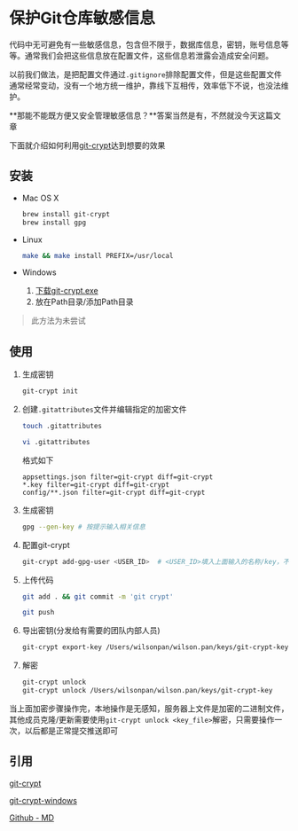 # 保护Git仓库敏感信息

代码中无可避免有一些敏感信息，包含但不限于，数据库信息，密钥，账号信息等等。通常我们会把这些信息放在配置文件，这些信息若泄露会造成安全问题。

以前我们做法，是把配置文件通过`.gitignore`排除配置文件，但是这些配置文件通常经常变动，没有一个地方统一维护，靠线下互相传，效率低下不说，也没法维护。

**那能不能既方便又安全管理敏感信息？**答案当然是有，不然就没今天这篇文章

下面就介绍如何利用[git-crypt](https://github.com/AGWA/git-crypt/)达到想要的效果

## 安装

- Mac OS X

    ```bash
    brew install git-crypt
    brew install gpg
    ```

- Linux

    ```bash
    make && make install PREFIX=/usr/local
    ```

- Windows

    1. [下载git-crypt.exe](https://github.com/oholovko/git-crypt-windows/releases)
    2. 放在Path目录/添加Path目录

> 此方法为未尝试

## 使用

1. 生成密钥

    ```bash
    git-crypt init
    ```

2. 创建`.gitattributes`文件并编辑指定的加密文件

    ```bash
    touch .gitattributes    

    vi .gitattributes
    ```

    格式如下

    ```text
    appsettings.json filter=git-crypt diff=git-crypt
    *.key filter=git-crypt diff=git-crypt
    config/**.json filter=git-crypt diff=git-crypt
    ```

3. 生成密钥

    ```bash
    gpg --gen-key # 按提示输入相关信息
    ```

4. 配置git-crypt

    ```bash
    git-crypt add-gpg-user <USER_ID>  # <USER_ID>填入上面输入的名称/key，不然会报错
    ```

5. 上传代码

    ```bash
    git add . && git commit -m 'git crypt'

    git push
    ```

6. 导出密钥(分发给有需要的团队内部人员)

    ```bash
    git-crypt export-key /Users/wilsonpan/wilson.pan/keys/git-crypt-key
    ```

7. 解密

    ```bash
    git-crypt unlock
    git-crypt unlock /Users/wilsonpan/wilson.pan/keys/git-crypt-key
    ```

当上面加密步骤操作完，本地操作是无感知，服务器上文件是加密的二进制文件，其他成员克隆/更新需要使用`git-crypt unlock <key_file>`解密，只需要操作一次，以后都是正常提交推送即可

## 引用

[git-crypt](https://github.com/AGWA/git-crypt/)

[git-crypt-windows](https://github.com/oholovko/git-crypt-windows)

[Github - MD](https://github.com/WilsonPan/cnblogs/blob/main/tools/git-crypt.md)
